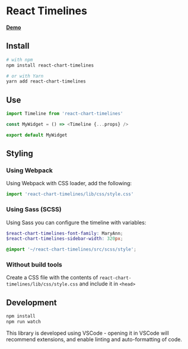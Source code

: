 # React Timelines

[**Demo**](https://jsainsburyplc.github.io/react-timelines/)

## Install

```sh
# with npm
npm install react-chart-timelines

# or with Yarn
yarn add react-chart-timelines
```

## Use

```js
import Timeline from 'react-chart-timelines'

const MyWidget = () => <Timeline {...props} />

export default MyWidget
```

## Styling

### Using Webpack

Using Webpack with CSS loader, add the following:

```js
import 'react-chart-timelines/lib/css/style.css'
```

### Using Sass (SCSS)

Using Sass you can configure the timeline with variables:

```scss
$react-chart-timelines-font-family: MaryAnn;
$react-chart-timelines-sidebar-width: 320px;

@import '~/react-chart-timelines/src/scss/style';
```

### Without build tools

Create a CSS file with the contents of `react-chart-timelines/lib/css/style.css` and include it in `<head>`

## Development

```sh
npm install
npm run watch
```

This library is developed using VSCode - opening it in VSCode will recommend extensions, and enable linting and auto-formatting of code.
